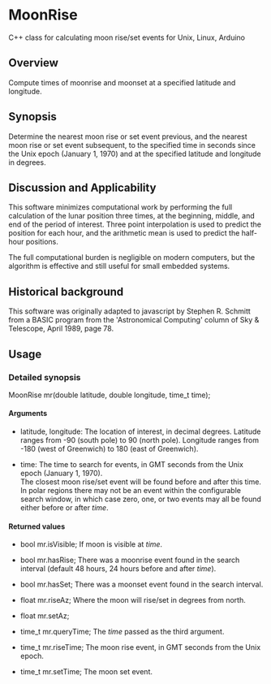 # MoonRise
C++ class for calculating moon rise/set events for Unix, Linux, Arduino

## Overview
Compute times of moonrise and moonset at a specified latitude and longitude.

## Synopsis
Determine the nearest moon rise or set event previous, and the nearest
moon rise or set event subsequent, to the specified time in seconds since the
Unix epoch (January 1, 1970) and at the specified latitude and longitude in
degrees.

## Discussion and Applicability
This software minimizes computational work by performing the full calculation
of the lunar position three times, at the beginning, middle, and end of the
period of interest.  Three point interpolation is used to predict the position
for each hour, and the arithmetic mean is used to predict the half-hour positions.

The full computational burden is negligible on modern computers, but the
algorithm is effective and still useful for small embedded systems.

## Historical background
This software was originally adapted to javascript by Stephen R. Schmitt
from a BASIC program from the 'Astronomical Computing' column of Sky & Telescope,
April 1989, page 78.

## Usage

### Detailed synopsis
MoonRise mr(double latitude, double longitude, time_t time);

#### Arguments
*  latitude, longitude:	The location of interest, in decimal degrees.
			Latitude ranges from -90 (south pole) to 90 (north pole).
			Longitude ranges from -180 (west of Greenwich) to
			 180 (east of Greenwich).  

*  time:		The time to search for events, in GMT seconds from the
			Unix epoch (January 1, 1970).  
			The closest moon rise/set event will be found before
			and after this time.  In polar regions there may not
			be an event within the configurable search window,
			in which case zero, one, or two events may all be found
			either before or after *time*.  

#### Returned values
* bool mr.isVisible;	If moon is visible at *time*.

* bool mr.hasRise;	There was a moonrise event found in the search interval
			(default 48 hours, 24 hours before and after *time*).

* bool mr.hasSet;	There was a moonset event found in the search interval.

* float mr.riseAz;	Where the moon will rise/set in degrees from north.  

* float mr.setAz;

* time_t mr.queryTime;  The *time* passed as the third argument.

* time_t mr.riseTime;   The moon rise event, in GMT seconds from the Unix epoch.  

* time_t mr.setTime;     The moon set event.
